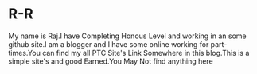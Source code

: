 # R-R
My name is Raj.I have Completing Honous Level and working in an some github site.I am a blogger and I have some online working for part-times.You can find my all PTC Site's Link Somewhere in this blog.This is a simple site's and good Earned.You May Not find anything here
